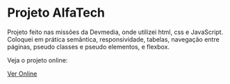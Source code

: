 # Projeto AlfaTech

Projeto feito nas missões da Devmedia, onde utilizei html, css e JavaScript.
Coloquei em prática semântica, responsividade, tabelas, navegação entre páginas, pseudo classes e pseudo elementos, e flexbox.

Veja o projeto online:

<a href="https://victorjardim.dev/meus-projetos/alfatech">Ver Online</a>